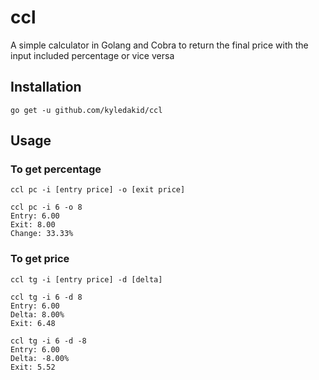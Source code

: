 # ccl
A simple calculator in Golang and Cobra to return the final price with the input included percentage or vice versa

## Installation
```
go get -u github.com/kyledakid/ccl
```

## Usage

### To get percentage
```
ccl pc -i [entry price] -o [exit price]

ccl pc -i 6 -o 8
Entry: 6.00
Exit: 8.00
Change: 33.33%
```

### To get price
```
ccl tg -i [entry price] -d [delta]

ccl tg -i 6 -d 8
Entry: 6.00
Delta: 8.00%
Exit: 6.48

ccl tg -i 6 -d -8
Entry: 6.00
Delta: -8.00%
Exit: 5.52
```

